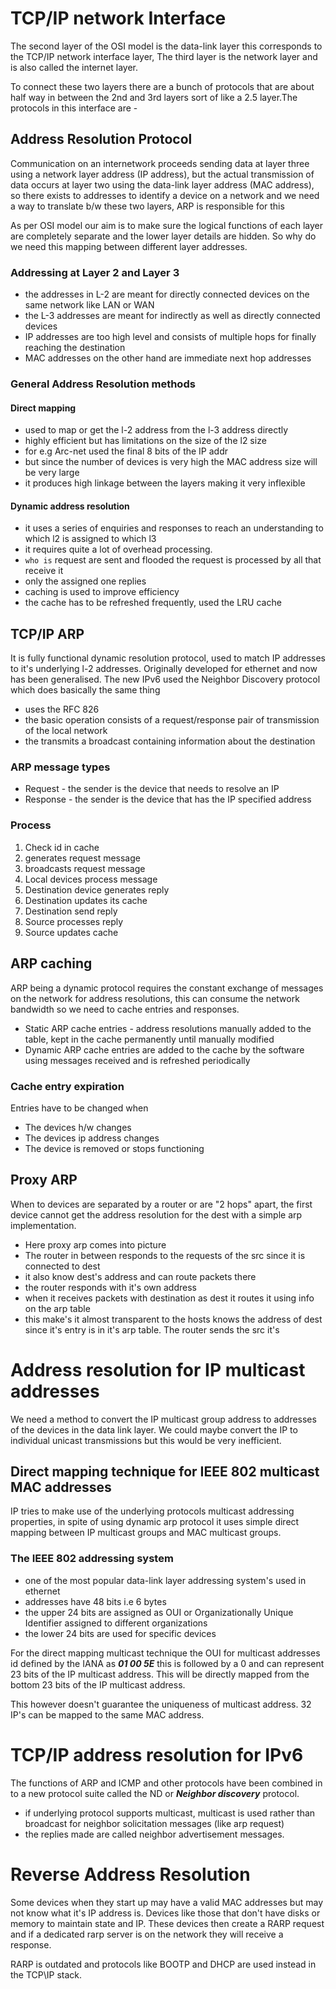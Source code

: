 # TCP/IP network Interface 

The second layer of the OSI model is the data-link layer this corresponds to the 
TCP/IP network interface layer, The third layer is the network layer and is also called the 
internet layer.

To connect these two layers there are a bunch of protocols that are about half way in between
the 2nd and 3rd layers sort of like a 2.5 layer.The protocols in this interface are -

## Address Resolution Protocol

Communication on an internetwork proceeds sending data at layer three using a network layer
address (IP address), but the actual transmission of data occurs at layer two using the 
data-link layer address (MAC address), so there exists to addresses to identify a device on 
a network and we need a way to translate b/w these two layers, ARP is responsible for this

As per OSI model our aim is to make sure the logical functions of each layer are completely
separate and the lower layer details are hidden. So why do we need this mapping between 
different layer addresses. 

### Addressing at Layer 2 and Layer 3

* the addresses in L-2 are meant for directly connected devices on the same network like LAN or WAN
* the L-3 addresses are meant for indirectly as well as directly connected devices
* IP addresses are too high level and consists of multiple hops for finally reaching the destination 
* MAC addresses on the other hand are immediate next hop addresses


### General Address Resolution methods

#### Direct mapping

* used to map or get the l-2 address from the l-3 address directly
* highly efficient but has limitations on the size of the l2 size
* for e.g Arc-net used the final 8 bits of the IP addr
* but since the number of devices is very high the MAC address size will be very large
* it produces high linkage between the layers making it very inflexible

#### Dynamic address resolution 

* it uses a series of enquiries and responses to reach an understanding to which l2 is assigned to which l3
* it requires quite a lot of overhead processing.
* `who is` request are sent and flooded the request is processed by all that receive it 
* only the assigned one replies
* caching is used to improve efficiency 
* the cache has to be refreshed frequently, used the LRU cache

## TCP/IP ARP

It is fully functional dynamic resolution protocol, used to match IP addresses to it's
underlying l-2 addresses. Originally developed for ethernet and now has been generalised.
The new IPv6 used the Neighbor Discovery protocol which does basically the same thing

* uses the RFC 826
* the basic operation consists of a request/response pair of transmission of the local network
* the transmits a broadcast containing information about the destination 

### ARP message types

* Request  - the sender is the device that needs to resolve an IP
* Response - the sender is the device that has the IP specified address

### Process

1. Check id in cache
1. generates request message
1. broadcasts request message
1. Local devices process message
1. Destination device generates reply
1. Destination updates its cache
1. Destination send reply
1. Source processes reply
1. Source updates cache

## ARP caching 

ARP being a dynamic protocol requires the constant exchange of messages on the network for 
address resolutions, this can consume the network bandwidth so we need to cache entries and
responses.

* Static ARP cache entries - address resolutions manually added to the table, kept in the cache permanently until manually modified
* Dynamic ARP cache entries are added to the cache by the software using messages received and is refreshed periodically

### Cache entry expiration 

Entries have to be changed when
* The devices h/w changes
* The devices ip address changes
* The device is removed or stops functioning 

## Proxy ARP

When to devices are separated by a router or are "2 hops" apart, the first device cannot get
the address resolution for the dest with a simple arp implementation. 
* Here proxy arp comes into picture 
* The router in between responds to the requests of the src since it is connected to dest
* it also know dest's address and can route packets there
* the router responds with it's own address
* when it receives packets with destination as dest it routes it using info on the arp table
* this make's it almost transparent to the hosts
knows the address of dest since it's entry is in it's arp table. The router sends the src it's

# Address resolution for IP multicast addresses

We need a method to convert the IP multicast group address to addresses of the devices in 
the data link layer. We could maybe convert the IP to individual unicast transmissions but
this would be very inefficient.

## Direct mapping technique for IEEE 802 multicast MAC addresses

IP tries to make use of the underlying protocols multicast addressing properties, in spite of
using dynamic arp protocol it uses simple direct mapping between IP multicast groups and MAC multicast groups.

### The IEEE 802 addressing system
* one of the most popular data-link layer addressing system's used in ethernet
* addresses have 48 bits i.e 6 bytes
* the upper 24 bits are assigned as OUI or Organizationally Unique Identifier assigned to different organizations
* the lower 24 bits are used for specific devices

For the direct mapping multicast technique the OUI for multicast addresses id defined by the
IANA as ___01 00 5E___ this is followed by a 0 and can represent 23 bits of the IP multicast
address. This will be directly mapped from the bottom 23 bits of the IP multicast address.

This however doesn't guarantee the uniqueness of multicast address. 32 IP's can be mapped
to the same MAC address.

# TCP/IP address resolution for IPv6

The functions of ARP and ICMP and other protocols have been combined in to a new protocol suite called the ND or ___Neighbor discovery___ protocol.
* if underlying protocol supports multicast, multicast is used rather than broadcast for neighbor solicitation messages (like arp request)
* the replies made are called neighbor advertisement messages.

# Reverse Address Resolution 

Some devices when they start up may have a valid MAC addresses but may not know what it's
IP address is. Devices like those that don't have disks or memory to maintain state and IP.
These devices then create a RARP request and if a dedicated rarp server is on the network 
they will receive a response.

RARP is outdated and protocols like BOOTP and DHCP are used instead in the TCP\IP stack.
